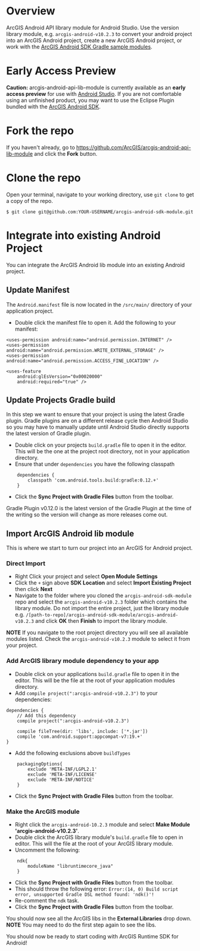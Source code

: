 # Overview
ArcGIS Android API library module for Android Studio. Use the version library module, e.g. ```arcgis-android-v10.2.3``` to convert your android project into an ArcGIS Android project, create a new ArcGIS Android project, or work with the [ArcGIS Android SDK Gradle sample modules](https://github.com/ArcGIS/arcgis-android-sdk-gradle-samples).

# Early Access Preview
**Caution:** arcgis-android-api-lib-module is currently available as an **early access preview** for use with [Android Studio](http://developer.android.com/sdk/installing/studio.html).  If you are not comfortable using an unfinished product, you may want to use the Eclipse Plugin bundled with the [ArcGIS Android SDK](https://developers.arcgis.com/android/).

# Fork the repo
If you haven't already, go to https://github.com/ArcGIS/arcgis-android-api-lib-module and click the **Fork** button.

# Clone the repo
Open your terminal, navigate to your working directory, use ```git clone``` to get a copy of the repo.

```
$ git clone git@github.com:YOUR-USERNAME/arcgis-android-sdk-module.git
```
# Integrate into existing Android Project
You can integrate the ArcGIS Android lib module into an existing Android project.

## Update Manifest
The ```Android.manifest``` file is now located in the ```/src/main/``` directory of your application project.

- Double click the  manifest file to open it.  Add the following to your manifest:

```
<uses-permission android:name="android.permission.INTERNET" />
<uses-permission android:name="android.permission.WRITE_EXTERNAL_STORAGE" />
<uses-permission android:name="android.permission.ACCESS_FINE_LOCATION" />

<uses-feature
    android:glEsVersion="0x00020000"
    android:required="true" />
```

## Update Projects Gradle build
In this step we want to ensure that your project is using the latest Gradle plugin.  Gradle plugins are on a different release cycle then Android Studio so you may have to manually update until Android Studio directly supports the latest version of Gradle plugin.

- Double click on your projects ```build.gradle``` file to open it in the editor.  This will be the one at the project root directory, not in your application directory.
- Ensure that under ```dependencies``` you have the following classpath

```
    dependencies {
        classpath 'com.android.tools.build:gradle:0.12.+'
    }
```

- Click the **Sync Project with Gradle Files** button from the toolbar.

Gradle Plugin v0.12.0 is the latest version of the Gradle Plugin at the time of the writing so the version will change as more releases come out.

## Import ArcGIS Android lib module
This is where we start to turn our project into an ArcGIS for Android project.

### Direct Import
- Right Click your project and select **Open Module Settings**
- Click the ```+``` sign above **SDK Location** and select **Import Existing Project** then click **Next**
- Navigate to the folder where you cloned the ```arcgis-android-sdk-module``` repo and select the ```arcgis-android-v10.2.3``` folder which contains the library module.  Do not import the entire project, just the library module e.g. ```/[path-to-repo]/arcgis-android-sdk-module/arcgis-android-v10.2.3``` and click **OK** then **Finish** to import the library module.

**NOTE** If you navigate to the root project directory you will see all available modules listed.  Check the ```arcgis-android-v10.2.3``` module to select it from your project.

### Add ArcGIS library module dependency to your app
- Double click on your applications ```build.gradle``` file to open it in the editor.  This will be the file at the root of your application modules directory.
- Add ```compile project(":arcgis-android-v10.2.3")``` to your dependencies:

```
dependencies {
    // Add this dependency
    compile project(":arcgis-android-v10.2.3")

    compile fileTree(dir: 'libs', include: ['*.jar'])
    compile 'com.android.support:appcompat-v7:19.+'
}
```

- Add the following exclusions above ```buildTypes```

```
    packagingOptions{
        exclude 'META-INF/LGPL2.1'
        exclude 'META-INF/LICENSE'
        exclude 'META-INF/NOTICE'
    }
```

- Click the **Sync Project with Gradle Files** button from the toolbar.

### Make the ArcGIS module
- Right click the ```arcgis-android-10.2.3``` module and select **Make Module 'arcgis-android-v10.2.3'**.
- Double click the ArcGIS library module's ```build.gradle``` file to open in editor.  This will the file at the root of your ArcGIS library module.
- Uncomment the following:

```
    ndk{
        moduleName "libruntimecore_java"
    }
```

- Click the **Sync Project with Gradle Files** button from the toolbar.
- This should throw the following error: ```Error:(14, 0) Build script error, unsupported Gradle DSL method found: 'ndk()'!```
- Re-comment the ```ndk``` task.
- Click the **Sync Project with Gradle Files** button from the toolbar.

You should now see all the ArcGIS libs in the **External Libraries** drop down. **NOTE** You may need to do the first step again to see the libs.

You should now be ready to start coding with ArcGIS Runtime SDK for Android!
